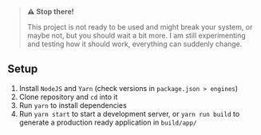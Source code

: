 > **⚠️ Stop there!**
>
> This project is not ready to be used and might break your system, or maybe
> not, but you should wait a bit more. I am still experimenting and testing how
> it should work, everything can suddenly change.

## Setup

1. Install `NodeJS` and `Yarn` (check versions in `package.json > engines`)
1. Clone repository and `cd` into it
1. Run `yarn` to install dependencies
1. Run `yarn start` to start a development server, or `yarn run build` to
   generate a production ready application in `build/app/`
